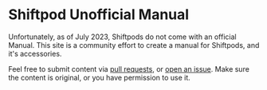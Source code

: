 # Shiftpod Unofficial Manual

Unfortunately, as of July 2023, Shiftpods do not come with an official Manual. This site is a community 
effort to create a manual for Shiftpods, and it's accessories.

Feel free to submit content via [pull requests](https://github.com/pod-community/shiftpod-unofficial-manual/pulls), or [open an issue](https://github.com/pod-community/shiftpod-unofficial-manual/issues). 
Make sure the content is original, or you have permission to use it. 

<!--
ideas for folder structure:

   📁 Product Information
        📄 Shiftpod mini
        📄 Shiftpod 3
        📄 Shiftpod XL
        Blast Shield

    📁 02_Tent_Setup
        📄 01_Unpacking.md
        📄 02_Tent_Parts_Overview.md
        📄 03_Assembly_Instructions.md
        📄 04_Stakes_and_Guy_Lines.md
        📄 05_Tent_Care_and_Maintenance.md
        📄 06_Tent_Break down.md

    📁 04_Essential_Equipment
        📄 A/C
        📄 02_Lighting_Options.md


    📁 07_Troubleshooting
        📄 01_Common_Tent_Issues.md
        📄 02_FAQs.md
        📄 03_Tent_Care_Tips.md

-->
